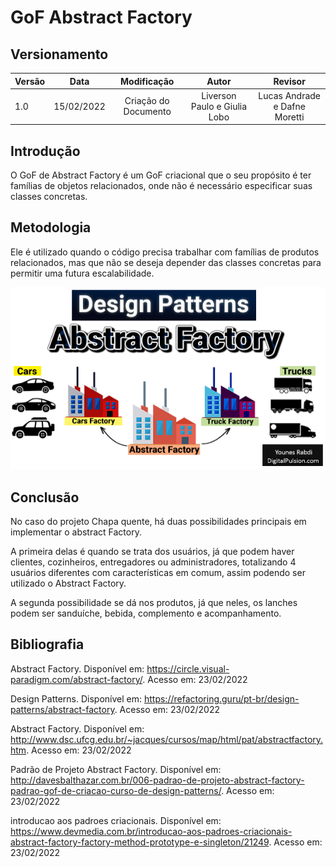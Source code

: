 # GoF Abstract Factory

## Versionamento

| Versão | Data       | Modificação          | Autor                        |Revisor|
| ------ | :--------: | :------------------: | :--------------------------: | :---: |
| 1.0    | 15/02/2022 | Criação do Documento |  Liverson Paulo e Giulia Lobo | Lucas Andrade e Dafne Moretti |

## Introdução 

O GoF de Abstract Factory é um GoF criacional que o seu propósito é ter famílias de objetos relacionados, onde não é necessário especificar suas classes concretas.

## Metodologia

Ele é utilizado quando o código precisa trabalhar com famílias de produtos relacionados, mas que não se deseja depender das classes concretas para permitir uma futura escalabilidade.

![](../../assets/images/abstractfactory.png)

## Conclusão

No caso do projeto Chapa quente, há duas possibilidades principais em implementar o abstract Factory.

A primeira delas é quando se trata dos usuários, já que podem haver clientes, cozinheiros, entregadores ou administradores, totalizando 4 usuários diferentes com características em comum, assim podendo ser utilizado o Abstract Factory.

A segunda possibilidade se dá nos produtos, já que neles, os lanches podem ser sanduíche, bebida, complemento e acompanhamento.

## Bibliografia

Abstract Factory. Disponível em: https://circle.visual-paradigm.com/abstract-factory/. Acesso em: 23/02/2022

Design Patterns. Disponível em: https://refactoring.guru/pt-br/design-patterns/abstract-factory. Acesso em: 23/02/2022

Abstract Factory. Disponível em: http://www.dsc.ufcg.edu.br/~jacques/cursos/map/html/pat/abstractfactory.htm. Acesso em: 23/02/2022

Padrão de Projeto Abstract Factory. Disponível em: http://davesbalthazar.com.br/006-padrao-de-projeto-abstract-factory-padrao-gof-de-criacao-curso-de-design-patterns/. Acesso em: 23/02/2022

introducao aos padroes criacionais. Disponível em: https://www.devmedia.com.br/introducao-aos-padroes-criacionais-abstract-factory-factory-method-prototype-e-singleton/21249. Acesso em: 23/02/2022
